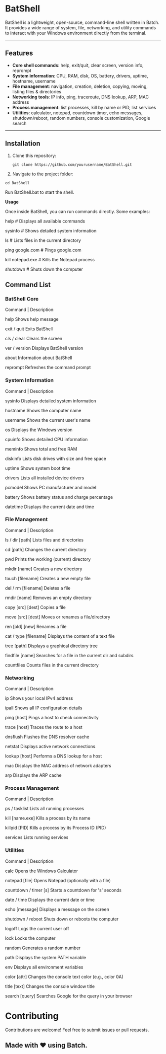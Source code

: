 # BatShell

BatShell is a lightweight, open-source, command-line shell written in Batch. It provides a wide range of system, file, networking, and utility commands to interact with your Windows environment directly from the terminal.

---

## Features

- **Core shell commands**: help, exit/quit, clear screen, version info, reprompt
- **System information**: CPU, RAM, disk, OS, battery, drivers, uptime, hostname, username
- **File management**: navigation, creation, deletion, copying, moving, listing files & directories
- **Networking tools**: IP info, ping, traceroute, DNS lookup, ARP, MAC address
- **Process management**: list processes, kill by name or PID, list services
- **Utilities**: calculator, notepad, countdown timer, echo messages, shutdown/reboot, random numbers, console customization, Google search

---

## Installation

1. Clone this repository:
   
   ``git clone https://github.com/yourusername/BatShell.git``

2. Navigate to the project folder:

``cd BatShell``

Run BatShell.bat to start the shell.

**Usage**

Once inside BatShell, you can run commands directly. Some examples:


help           # Displays all available commands

sysinfo        # Shows detailed system information

ls             # Lists files in the current directory

ping google.com  # Pings google.com

kill notepad.exe # Kills the Notepad process

shutdown       # Shuts down the computer


## Command List

### BatShell Core


Command | Description


help	Shows help message

exit / quit	Exits BatShell

cls / clear	Clears the screen

ver / version	Displays BatShell version

about	Information about BatShell

reprompt	Refreshes the command prompt


### System Information

Command | Description


sysinfo	Displays detailed system information

hostname	Shows the computer name

username	Shows the current user's name

os	Displays the Windows version

cpuinfo	Shows detailed CPU information

meminfo	Shows total and free RAM

diskinfo	Lists disk drives with size and free space

uptime	Shows system boot time

drivers	Lists all installed device drivers

pcmodel	Shows PC manufacturer and model

battery	Shows battery status and charge percentage

datetime	Displays the current date and time


### File Management

Command | Description


ls / dir [path]	Lists files and directories

cd [path]	Changes the current directory

pwd	Prints the working (current) directory

mkdir [name]	Creates a new directory

touch [filename]	Creates a new empty file

del / rm [filename]	Deletes a file

rmdir [name]	Removes an empty directory

copy [src] [dest]	Copies a file

move [src] [dest]	Moves or renames a file/directory

ren [old] [new]	Renames a file

cat / type [filename]	Displays the content of a text file

tree [path]	Displays a graphical directory tree

findfile [name]	Searches for a file in the current dir and subdirs

countfiles	Counts files in the current directory


### Networking

Command | Description


ip	Shows your local IPv4 address

ipall	Shows all IP configuration details

ping [host]	Pings a host to check connectivity

trace [host]	Traces the route to a host

dnsflush	Flushes the DNS resolver cache

netstat	Displays active network connections

lookup [host]	Performs a DNS lookup for a host

mac	Displays the MAC address of network adapters

arp	Displays the ARP cache


### Process Management

Command | Description


ps / tasklist	Lists all running processes

kill [name.exe]	Kills a process by its name

killpid [PID]	Kills a process by its Process ID (PID)

services	Lists running services


### Utilities

Command | Description


calc	Opens the Windows Calculator

notepad [file]	Opens Notepad (optionally with a file)

countdown / timer [s]	Starts a countdown for 's' seconds

date / time	Displays the current date or time

echo [message]	Displays a message on the screen

shutdown / reboot	Shuts down or reboots the computer

logoff	Logs the current user off

lock	Locks the computer

random	Generates a random number

path	Displays the system PATH variable

env	Displays all environment variables

color [attr]	Changes the console text color (e.g., color 0A)

title [text]	Changes the console window title

search [query]	Searches Google for the query in your browser


# Contributing

Contributions are welcome! Feel free to submit issues or pull requests.


## Made with ❤️ using Batch.
